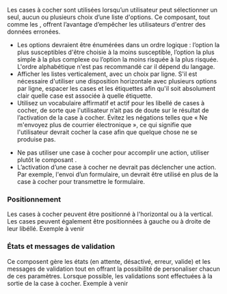 Les cases à cocher sont utilisées lorsqu’un utilisateur peut sélectionner un seul, aucun ou plusieurs choix d’une liste d'options. Ce composant, tout comme les <modul-go name="m-radio-group"></modul-go>, offrent l’avantage d’empêcher les utilisateurs d'entrer des données erronées.

<modul-do>
    <ul>
        <li>Les options devraient être énumérées dans un ordre logique&nbsp;: l’option la plus susceptibles d'être choisie à la moins susceptible, l’option la plus simple à la plus complexe ou l’option la moins risquée à la plus risquée. L'ordre alphabétique n'est pas recommandé car il dépend du langage.</li>
        <li>Afficher les listes verticalement, avec un choix par ligne. S'il est nécessaire d'utiliser une disposition horizontale avec plusieurs options par ligne, espacer les cases et les étiquettes afin qu'il soit absolument clair quelle case est associée à quelle étiquette.</li>
        <li>Utilisez un vocabulaire affirmatif et actif pour les libellé de cases à cocher, de sorte que l'utilisateur n’ait pas de doute sur le résultat de l’activation de la case à cocher. Évitez les négations telles que «&nbsp;Ne m'envoyez plus de courrier électronique&nbsp;», ce qui signifie que l'utilisateur devrait cocher la case afin que quelque chose ne se produise pas.</li>
    </ul>
</modul-do>

<modul-dont>
    <ul>
        <li>Ne pas utiliser une case à cocher pour accomplir une action, utiliser plutôt le composant <modul-go name="m-switch"></modul-go>.</li>
        <li>L’activation d’une case à cocher ne devrait pas déclencher une action. Par exemple, l'envoi d’un formulaire, un <modul-go name="m-button"></modul-go> devrait être utilisé en plus de la case à cocher pour transmettre le formulaire.</li>
    </ul>
</modul-dont>

### Positionnement
Les cases à cocher peuvent être positionné à l'horizontal ou à la vertical. Les cases peuvent également être positionnées à gauche ou à droite de leur libéllé.
<m-message class="m-u--margin-top" skin="light" state="information">Exemple à venir</m-message>

### États et messages de validation
Ce composent gère les états (en attente, désactivé, erreur, valide) et les messages de validation tout en offrant la possibilité de personaliser chacun de ces paramètres. Lorsque possible, les validations sont effectuées à la sortie de la case à cocher.
<m-message class="m-u--margin-top" skin="light" state="information">Exemple à venir</m-message>